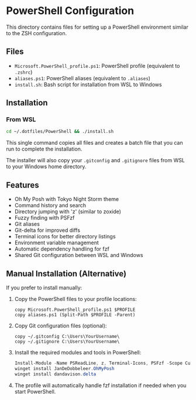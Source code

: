 # PowerShell Configuration

This directory contains files for setting up a PowerShell environment similar to the ZSH configuration.

## Files

- `Microsoft.PowerShell_profile.ps1`: PowerShell profile (equivalent to `.zshrc`)
- `aliases.ps1`: PowerShell aliases (equivalent to `.aliases`)
- `install.sh`: Bash script for installation from WSL to Windows

## Installation

### From WSL

```bash
cd ~/.dotfiles/PowerShell && ./install.sh
```

This single command copies all files and creates a batch file that you can run to complete the installation.

The installer will also copy your `.gitconfig` and `.gitignore` files from WSL to your Windows home directory.

## Features

- Oh My Posh with Tokyo Night Storm theme
- Command history and search
- Directory jumping with 'z' (similar to zoxide)
- Fuzzy finding with PSFzf
- Git aliases
- Git-delta for improved diffs
- Terminal icons for better directory listings
- Environment variable management
- Automatic dependency handling for fzf
- Shared Git configuration between WSL and Windows

## Manual Installation (Alternative)

If you prefer to install manually:

1. Copy the PowerShell files to your profile locations:
   ```
   copy Microsoft.PowerShell_profile.ps1 $PROFILE
   copy aliases.ps1 (Split-Path $PROFILE -Parent)
   ```

2. Copy Git configuration files (optional):
   ```
   copy ~/.gitconfig C:\Users\YourUsername\
   copy ~/.gitignore C:\Users\YourUsername\
   ```

3. Install the required modules and tools in PowerShell:
   ```powershell
   Install-Module -Name PSReadLine, z, Terminal-Icons, PSFzf -Scope CurrentUser -Force -AllowClobber
   winget install JanDeDobbeleer.OhMyPosh
   winget install dandavison.delta
   ```

4. The profile will automatically handle fzf installation if needed when you start PowerShell. 